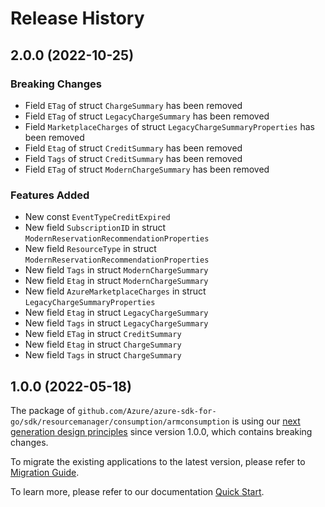 # Release History

## 2.0.0 (2022-10-25)
### Breaking Changes

- Field `ETag` of struct `ChargeSummary` has been removed
- Field `ETag` of struct `LegacyChargeSummary` has been removed
- Field `MarketplaceCharges` of struct `LegacyChargeSummaryProperties` has been removed
- Field `Etag` of struct `CreditSummary` has been removed
- Field `Tags` of struct `CreditSummary` has been removed
- Field `ETag` of struct `ModernChargeSummary` has been removed

### Features Added

- New const `EventTypeCreditExpired`
- New field `SubscriptionID` in struct `ModernReservationRecommendationProperties`
- New field `ResourceType` in struct `ModernReservationRecommendationProperties`
- New field `Tags` in struct `ModernChargeSummary`
- New field `Etag` in struct `ModernChargeSummary`
- New field `AzureMarketplaceCharges` in struct `LegacyChargeSummaryProperties`
- New field `Etag` in struct `LegacyChargeSummary`
- New field `Tags` in struct `LegacyChargeSummary`
- New field `ETag` in struct `CreditSummary`
- New field `Etag` in struct `ChargeSummary`
- New field `Tags` in struct `ChargeSummary`


## 1.0.0 (2022-05-18)

The package of `github.com/Azure/azure-sdk-for-go/sdk/resourcemanager/consumption/armconsumption` is using our [next generation design principles](https://azure.github.io/azure-sdk/general_introduction.html) since version 1.0.0, which contains breaking changes.

To migrate the existing applications to the latest version, please refer to [Migration Guide](https://aka.ms/azsdk/go/mgmt/migration).

To learn more, please refer to our documentation [Quick Start](https://aka.ms/azsdk/go/mgmt).